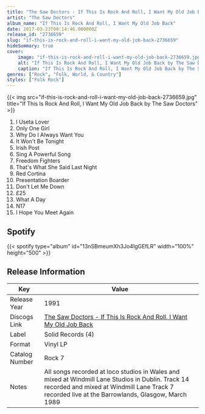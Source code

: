 ```yaml
---
title: "The Saw Doctors - If This Is Rock And Roll, I Want My Old Job Back"
artist: "The Saw Doctors"
album_name: "If This Is Rock And Roll, I Want My Old Job Back"
date: 2017-03-23T08:14:46.000000Z
release_id: "2736659"
slug: "if-this-is-rock-and-roll-i-want-my-old-job-back-2736659"
hideSummary: true
cover:
    image: "if-this-is-rock-and-roll-i-want-my-old-job-back-2736659.jpg"
    alt: "If This Is Rock And Roll, I Want My Old Job Back by The Saw Doctors"
    caption: "If This Is Rock And Roll, I Want My Old Job Back by The Saw Doctors"
genres: ["Rock", "Folk, World, & Country"]
styles: ["Folk Rock"]
---
```


{{< img src="if-this-is-rock-and-roll-i-want-my-old-job-back-2736659.jpg" title="If This Is Rock And Roll, I Want My Old Job Back by The Saw Doctors" >}}

<!-- section break -->

1. I Useta Lover
2. Only One Girl
3. Why Do I Always Want You
4. It Won't Be Tonight
5. Irish Post
6. Sing A Powerful Song
7. Freedom Fighters
8. That's What She Said Last Night
9. Red Cortina
10. Presentation Boarder
11. Don't Let Me Down
12. £25
13. What A Day
14. N17
15. I Hope You Meet Again

<!-- section break -->


## Spotify
{{< spotify type="album" id="13nSBmeumXh3Jo4IgGEfLR" width="100%" height="500" >}}




## Release Information
|  Key           | Value                                                |
| ---------------| ---------------------------------------------------- |
| Release Year   | 1991                                   |
| Discogs Link   | [The Saw Doctors - If This Is Rock And Roll, I Want My Old Job Back](https://www.discogs.com/release/2736659-The-Saw-Doctors-If-This-Is-Rock-And-Roll-I-Want-My-Old-Job-Back) |
| Label          | Solid Records (4) |
| Format         | Vinyl LP |
| Catalog Number | Rock 7 |
| Notes | All songs recorded at loco studios in Wales and mixed at Windmill Lane Studios in Dublin.    Track 14 recorded and mixed at Windmill Lane  Track 7 recorded live at the Barrowlands, Glasgow, March 1989  |